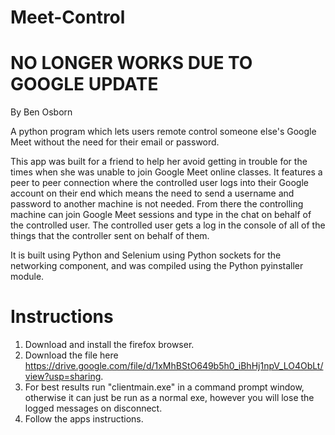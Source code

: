# Meet-Control

# NO LONGER WORKS DUE TO GOOGLE UPDATE

By Ben Osborn

A python program which lets users remote control someone else's Google Meet without the need for their email or password.

This app was built for a friend to help her avoid getting in trouble for the times when she was unable to join Google Meet online classes. It features a peer to peer connection where the controlled user logs into their Google account on their end which means the need to send a username and password to another machine is not needed. From there the controlling machine can join Google Meet sessions and type in the chat on behalf of the controlled user. The controlled user gets a log in the console of all of the things that the controller sent on behalf of them. 

It is built using Python and Selenium using Python sockets for the networking component, and was compiled using the Python pyinstaller module.

# Instructions
1. Download and install the firefox browser.
2. Download the file here https://drive.google.com/file/d/1xMhBStO649b5h0_iBhHj1npV_LO4ObLt/view?usp=sharing.
3. For best results run "clientmain.exe" in a command prompt window, otherwise it can just be run as a normal exe, however you will lose the logged messages on disconnect.
4. Follow the apps instructions.
